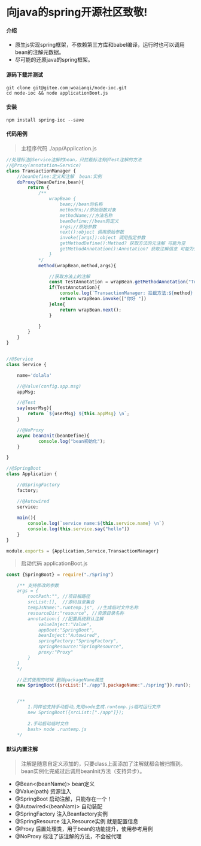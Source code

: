 # 向java的spring开源社区致敬!

#### 介绍
- 原生js实现spring框架，不依赖第三方库和babel编译，运行时也可以调用bean的注解元数据。
- 尽可能的还原java的spring框架。


#### 源码下载并测试
```shell
git clone git@gitee.com:woaianqi/node-ioc.git 
cd node-ioc && node applicationBoot.js
```

#### 安装
```shell
npm install spring-ioc --save
```

#### 代码用例
> 主程序代码 ./app/Application.js
```js
//处理标注@Service注解的bean，只拦截标注有@Test注解的方法
//@Proxy(annotation=Service)
class TransactionManager {
	//beanDefine:定义和注解  bean:实例
	doProxy(beanDefine,bean){
		return {
			/**
				wrapBean {
					bean;//bean的名称
					methodFn;//原始函数对象
					methodName;//方法名称
					beanDefine;//bean的定义
					args;//原始参数
					next():object 调用原始参数
					invoke([args]):object 调用指定参数
					getMethodDefine():Method? 获取方法的元注解 可能为空
					getMethodAnnotation():Annotation? 获取注解信息 可能为空
				}
			*/
			method(wrapBean,method,args){

				//获取方法上的注解
				const TestAnnotation = wrapBean.getMethodAnnotation("Test");
				if(TestAnnotation){
					console.log(`TransactionManager: 拦截方法:${method} 参数替换:[${args} => 你好]`);
					return wrapBean.invoke(["你好 "])
				}else{
					return wrapBean.next();
				}

			}
		}
	}
}


//@Service
class Service {

	name='dolala'

	//@Value(config.app.msg)
	appMsg;

	//@Test
	say(userMsg){
		return `${userMsg} ${this.appMsg} \n`;
	}

	//@NoProxy
	async beanInit(beanDefine){
			console.log("bean初始化");
	}

}

//@SpringBoot
class Application {

	//@SpringFactory
	factory;

	//@Autowired
	service;
	
	main(){
		console.log(`service name:${this.service.name} \n`)
		console.log(this.service.say("hello"))
	}
}

module.exports = {Application,Service,TransactionManager}

````

> 启动代码 applicationBoot.js
```js
const {SpringBoot} = require("./Spring")

	/** 支持修改的参数
	args = {
		rootPath:"", //项目根路径
		srcList:[],  //源码目录集合
		tempJsName:".runtemp.js", //生成临时文件名称
		resourceDir:"resource", //资源目录名称
		annotation:{ //配置系统默认注解
			valueInject:"Value",
			appBoot:"SpringBoot",
			beanInject:"Autowired",
			springFactory:"SpringFactory",
			springResource:"SpringResource",
			proxy:"Proxy"
		}
	}
	*/

	//正式使用的时候 删除packageName属性
	new SpringBoot({srcList:["./app"],packageName:"./spring"}).run();


	/**
		1.同样也支持手动启动,先用node生成.runtemp.js临时运行文件
		new SpringBoot({srcList:["./app"]});
		
		2.手动启动临时文件
		bash> node .runtemp.js
	*/

```



#### 默认内置注解
> 注解是随意自定义添加的，只要class上面添加了注解就都会被扫描到。
> bean实例化完成过后调用beanInit方法（支持异步）。
- @Bean<(beanName)> bean定义
- @Value(path) 资源注入
- @SpringBoot 启动注解，只能存在一个！
- @Autowired<(beanNam)> 自动装配
- @SpringFactory 注入Beanfactory实例
- @SpringResource 注入Resource实例 就是配置信息
- @Proxy 后置处理类，用于bean的功能提升，使用参考用例
- @NoProxy 标注了该注解的方法，不会被代理

